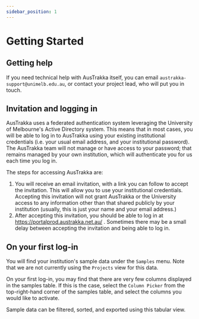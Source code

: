 ```yaml
---
sidebar_position: 1
---
```


# Getting Started 

## Getting help

If you need technical help with AusTrakka itself, you can email `austrakka-support@unimelb.edu.au`, or contact your project lead, who will put you in touch.

## Invitation and logging in

AusTrakka uses a federated authentication system leveraging the University of Melbourne's 
Active Directory system. This means that in most cases, you will be able to log in 
to AusTrakka using your existing institutional credentials (i.e. your usual email address, 
and your institutional password). The AusTrakka team will not manage or have access to 
your password; that remains managed by your own institution, which will authenticate 
you for us each time you log in.

The steps for accessing AusTrakka are:

1. You will receive an email invitation, with a link you can follow to accept the 
invitation. This will allow you to use your institutional credentials. Accepting this 
invitation will not grant AusTrakka or the University access to any information other 
than that shared publicly by your institution (usually, this is just your name and your 
email address.)
2. After accepting this invitation, you should be able to log in at https://portalprod.austrakka.net.au/ . 
Sometimes there may be a small delay between accepting the invitation and being able to log in.

## On your first log-in

You will find your institution's sample data under the `Samples` menu. Note that we are not 
currently using the `Projects` view for this data.

On your first log-in, you may find that there are very few columns displayed in the 
samples table. If this is the case, select the `Column Picker` from the top-right-hand 
corner of the samples table, and select the columns you would like to activate.

Sample data can be filtered, sorted, and exported using this tabular view.

